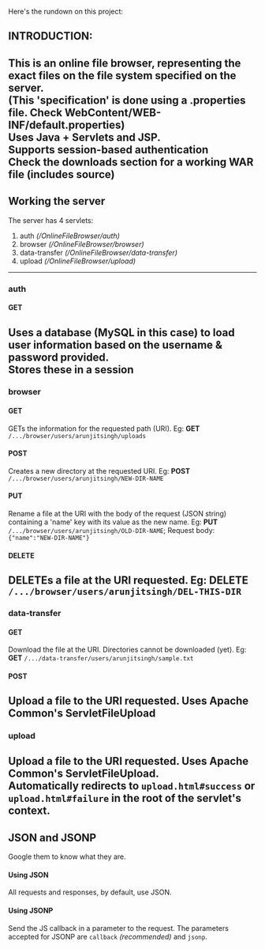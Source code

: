 Here's the rundown on this project:
## INTRODUCTION:
This is an online file browser, representing the exact files on the file system specified on the server.  
(This 'specification' is done using a .properties file. Check WebContent/WEB-INF/default.properties)  
Uses Java + Servlets and JSP.  
Supports session-based authentication  
Check the downloads section for a working WAR file (includes source)
---
## Working the server
The server has 4 servlets:  
1. auth _(/OnlineFileBrowser/auth)_
2. browser _(/OnlineFileBrowser/browser)_
3. data-transfer _(/OnlineFileBrowser/data-transfer)_
4. upload _(/OnlineFileBrowser/upload)_
---
### auth
#### GET
Uses a database (MySQL in this case) to load user information based on the username & password provided.  
Stores these in a session
---
### browser
#### GET
GETs the information for the requested path (URI). Eg: **GET** `/.../browser/users/arunjitsingh/uploads`
#### POST
Creates a new directory at the requested URI. Eg: **POST** `/.../browser/users/arunjitsingh/NEW-DIR-NAME`
#### PUT
Rename a file at the URI with the body of the request (JSON string) containing a 'name' key with its value as the new name.
Eg: **PUT** `/.../browser/users/arunjitsingh/OLD-DIR-NAME`; Request body: `{"name":"NEW-DIR-NAME"}`
#### DELETE
DELETEs a file at the URI requested. Eg: **DELETE** `/.../browser/users/arunjitsingh/DEL-THIS-DIR`
---
### data-transfer
#### GET
Download the file at the URI. Directories cannot be downloaded (yet).
Eg: **GET** `/.../data-transfer/users/arunjitsingh/sample.txt`
#### POST
Upload a file to the URI requested. Uses Apache Common's ServletFileUpload
---
### upload
Upload a file to the URI requested. Uses Apache Common's ServletFileUpload.  
Automatically redirects to `upload.html#success` or `upload.html#failure` in the root of the servlet's context.
---
## JSON and JSONP
Google them to know what they are.
#### Using JSON
All requests and responses, by default, use JSON.
#### Using JSONP
Send the JS callback in a parameter to the request. The parameters accepted for JSONP are `callback` _(recommended)_ and `jsonp`.
